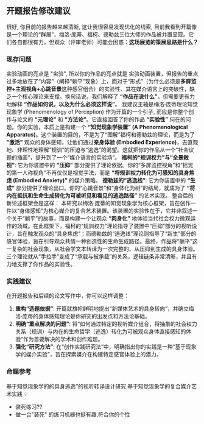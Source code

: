 ## 开题报告修改建议
很好, 你目前的报告越来越清晰, 这让我很容易发现优化的线索, 目前我看到开篇像是一个理论的“群展”，梅洛·庞蒂、福柯、德勒兹三位大师的作品被并置呈现。它们各自都很有力，但观众（评审老师）可能会困惑：**这场展览的策展思路是什么？**
### 现存问题
实验动画的亮点是 "实验", 所以你的作品的亮点就是 实验动画装置，但报告的重点过多地放在了“内容”（阐释“躺平”现象）上，而对于“形式”（为什么必须是**多屏监控+主观视角+心跳音景**这种感官组合）的实验性、其在媒介语言上的突破性，缺乏一个核心理论来支撑。换句话说，我们解释了 **“作品在说什么”**，但需要更有力地解释 **“作品如何说，以及为什么必须这样说”**。
我建议主轴是梅洛·庞蒂理论知觉现象学 (Phenomenology of Perception) 作为开篇的一个引子, 而应是你整个创作与论文的 **“元理论”** 和 **“方法论”**。它直接回答了你的作品 **“实验性”** 何在的问题。你的实验，本质上是构建一个 **“知觉现象学装置” (A Phenomenological Apparatus)**。这个装置的目的，不是为了“图解”福柯和德勒兹的理论，而是为了 **“激活”** 观众的身体感知，让他们通过**亲身体验 (Embodied Experience)**，去直观地、非理性地理解“规训”的压迫与“逃逸”的渴望。这就把你的作品从一个“社会议题的插画”，提升到了一个“媒介语言的实验场”。
**福柯的“规训权力”与“全景敞视”**: 它为你装置中的 **“压抑”** 部分提供了理论依据。你的“多屏监控视角”和“摇晃的第一人称视角”不再仅仅是视觉手法，而是 **“将规训权力转化为可感知的具身焦虑 (Embodied Anxiety)”** 的媒介策略。
**德勒兹的“逃逸线”**: 它为你装置中的 **“生成”** 部分提供了理论出口。你的“心跳音景”和“身体化为树”的结局，就成为了 **“将内在抵抗和生命生成转化为可被听见和看见的逃逸路径”** 的艺术实现。
整合后的新论述框架会是这样：
本研究以梅洛·庞蒂的知觉现象学为核心框架，旨在创作一件以“身体感知”为核心媒介的复合艺术装置。该装置的实验性在于，它并非叙述一个关于“躺平”的故事，而是构建一个让观众 **“肉身化”** 地体验当代社会权力微观运作的场域。在此框架下，福柯的“规訓权力”理论指导了装置中“压抑”部分的视听设计，旨在触发观众的“具身焦虑”；而德勒兹的“逃逸线”理论则指导了“新生”部分的感官体验，旨在引导观众共情一种创造性的生命生成路径。最终，作品将“躺平”这一复杂的社会现象，从社会学文本转译为一次完整的、从压抑到生成的具身体验。
三个理论就从“手拉手”变成了“承载与被承载”的关系，逻辑链条非常清晰，并且有力地支撑了你作品的实验性。
### **实践建议**
在开题报告和后续的论文写作中，你可以这样调整：
1. **重构“选题依据”**: 开篇就旗帜鲜明地提出“新媒体艺术的具身转向”，并确立梅洛·庞蒂的身体感知理论是你研究的出发点和方法论基础。
2. **明确“重点解决的问题”**: 将“如何通过特定的视听媒介组合，将抽象的社会权力关系（规训）与内在的生命哲学（逃逸）转化为可被观众身体直接感知的体验”作为首要解决的学术和创作难题。
3. **强化“研究方法”**: 在“创作实践研究法”中，明确指出你的实践是一种“基于现象学的媒介实验”，旨在探索媒介在构建特定感官体验上的潜力。
### 命题参考
基于知觉现象学的的具身逃逸”的视听转译设计研究
基于知觉现象学的复合媒介艺术实践
💡
- 装死练习??
- 做一台"装死" 的练习机器也挺有趣,符合你的个性
